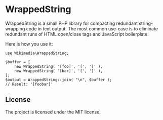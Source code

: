 WrappedString
=============

WrappedString is a small PHP library for compacting redundant string-wrapping
code in text output. The most common use-case is to eliminate redundant runs of
HTML open/close tags and JavaScript boilerplate.

Here is how you use it:

```lang=php
use Wikimedia\WrappedString;

$buffer = [
	new WrappedString( '[foo]', '[', ']' ),
	new WrappedString( '[bar]', '[', ']' ),
];
$output = WrappedString::join( "\n", $buffer );
// Result: '[foobar]'
```

License
-------

The project is licensed under the MIT license.
